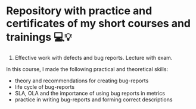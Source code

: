 # Repository with practice and certificates of my short courses and trainings 💻💡

1. Effective work with defects and bug reports. Lecture with exam.

In this course, I made the following practical and theoretical skills:
- theory and recommendations for creating bug-reports
- life cycle of bug-reports
- SLA, OLA and the importance of using bug reports in metrics
- practice in writing bug-reports and forming correct descriptions
